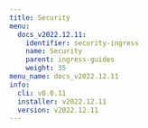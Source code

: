 ```yaml
---
title: Security
menu:
  docs_v2022.12.11:
    identifier: security-ingress
    name: Security
    parent: ingress-guides
    weight: 35
menu_name: docs_v2022.12.11
info:
  cli: v0.0.11
  installer: v2022.12.11
  version: v2022.12.11
---
```


